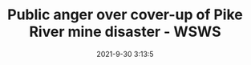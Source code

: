 ---
"title": "Public anger over cover-up of Pike River mine disaster - WSWS"
"date": "2021-9-30 3:13:5"
"feed_name": "GOOGLENEWSMINING"
"feed_website": "https://news.google.com/search?q=mining%2Bincident&hl=en-US&gl=US&ceid=US:en"
"feed_rss": "https://news.google.com/rss/search?q=mining%2Bincident&hl=en-US&gl=US&ceid=US:en"
"link": "https://www.wsws.org/en/articles/2021/09/30/pike-s30.html"
"source": "{'href': 'https://www.wsws.org', 'title': 'WSWS'}"
"file": "_posts/2021-1-1-d2936ababc02b9bc56e5644f602800ffb4816875.md"
"accident": "1"
"drilling": "1"
"dead": "0"
"injured": "0"
"arrested": "0"
"where": "unknown site"
"causes": "unknown"
"place": "unknown place"
---